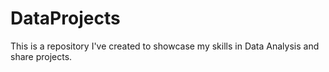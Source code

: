 # DataProjects
This is a repository I've created to showcase my skills in Data Analysis and share projects.
